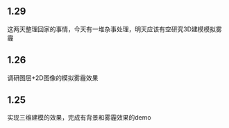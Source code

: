 ## 1.29

这两天整理回家的事情，今天有一堆杂事处理，明天应该有空研究3D建模模拟雾霾

## 1.26

调研图层+2D图像的模拟雾霾效果

## 1.25

实现三维建模的效果，完成有背景和雾霾效果的demo